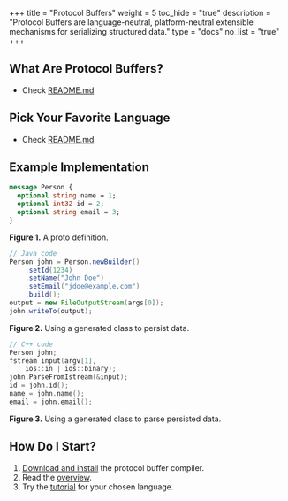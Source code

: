 +++
title = "Protocol Buffers"
weight = 5
toc_hide = "true"
description = "Protocol Buffers are language-neutral, platform-neutral extensible mechanisms for serializing structured data."
type = "docs"
no_list = "true"
+++

## What Are Protocol Buffers?

* Check [README.md](https://github.com/dancer1325/protocolbuffers-website/blob/main/content/README.md)

## Pick Your Favorite Language

* Check [README.md](https://github.com/dancer1325/protocolbuffers-website/blob/main/content/README.md)

## Example Implementation

```proto
message Person {
  optional string name = 1;
  optional int32 id = 2;
  optional string email = 3;
}
```

**Figure 1.** A proto definition.

```java
// Java code
Person john = Person.newBuilder()
    .setId(1234)
    .setName("John Doe")
    .setEmail("jdoe@example.com")
    .build();
output = new FileOutputStream(args[0]);
john.writeTo(output);
```

**Figure 2.** Using a generated class to persist data.

```cpp
// C++ code
Person john;
fstream input(argv[1],
    ios::in | ios::binary);
john.ParseFromIstream(&input);
id = john.id();
name = john.name();
email = john.email();
```

**Figure 3.** Using a generated class to parse persisted data.

## How Do I Start?

<ol>

  <li>
    <a href="https://github.com/protocolbuffers/protobuf#protobuf-compiler-installation">Download
    and install</a> the protocol buffer compiler.
  </li>

  <li>
    Read the
    <a href="/overview">overview</a>.
  </li>
  <li>
    Try the <a href="/getting-started">tutorial</a> for your
    chosen language.
  </li>
</ol>
